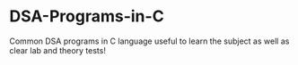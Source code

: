 # DSA-Programs-in-C
Common DSA programs in C language useful to learn the subject as well as clear lab and theory tests!
